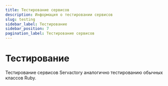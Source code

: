 ```yaml
---
title: Тестирование сервисов
description: Информация о тестировании сервисов
slug: testing
sidebar_label: Тестирование
sidebar_position: 7
pagination_label: Тестирование сервисов
---
```


# Тестирование

Тестирование сервисов Servactory аналогично тестированию обычных классов Ruby.
